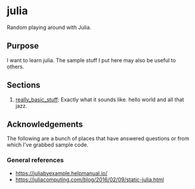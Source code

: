 # julia

Random playing around with Julia.

## Purpose

I want to learn julia.  The sample stuff I put here may also be useful to others.

## Sections

1. [really_basic_stuff](really_basic_stuff/): Exactly what it sounds like.  hello world and all that jazz.

## Acknowledgements

The following are a bunch of places that have answered questions or from which I've grabbed sample code.

### General references

- https://juliabyexample.helpmanual.io/
- https://juliacomputing.com/blog/2016/02/09/static-julia.html